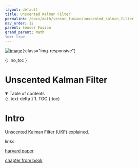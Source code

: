 ```yaml
---
layout: default
title: Unscented Kalman Filter
permalink: /docs/math/sensor_fusion/unscented_kalman_filter
nav_order: 12
parent: Sensor Fusion
grand_parent: Math
toc: true
---
```



<!-- comment or image allows {: .no_toc} to work correctly  (don't ask me why) -->

[![image]()](){:class="img-responsive"}

{: .no_toc }

# Unscented Kalman Filter

<details open markdown="block">
  <summary>
    Table of contents
  </summary>
  {: .text-delta }
1. TOC
{:toc}
</details>

# Intro
Unscented Kalman Filter (UKF) explained.

links: 

[harvard paper](https://groups.seas.harvard.edu/courses/cs281/papers/unscented.pdf)

[chapter from book](https://www.researchgate.net/profile/Mohamed-Mourad-Lafifi/post/How_to_create_state_transition_function_of_a_AR2_model_for_unscentedKalmanFilter_object_in_MATLAB/attachment/5ede7a2a39f1f300016271da/AS%3A900211564089344%401591638570015/download/ukf.wan_.chapt7_.pdf)
